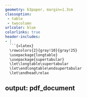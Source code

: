 ```yaml
---
geometry: b3paper, margin=1.3cm
classoption:
 - table
 - twocolumn
urlcolor: blue
colorlinks: true
header-includes:
- |
  ```{=latex}
  \rowcolors{2}{gray!10}{gray!25}
  \usepackage{longtable}
  \usepackage{supertabular}
  \let\longtable\supertabular
  \let\endlongtable\endsupertabular
  \let\endhead\relax
  ```
output: pdf_document
---
```

